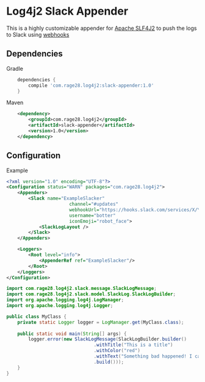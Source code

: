 # Log4j2 Slack Appender

This is a highly customizable appender for [Apache SLF4J2](https://logging.apache.org/log4j/2.x/) to push the logs to Slack using [webhooks](https://api.slack.com/incoming-webhooks)

## Dependencies

Gradle
```groovy
    dependencies {
        compile 'com.rage28.log4j2:slack-appender:1.0'
    }
```
Maven
```xml
    <dependency>
        <groupId>com.rage28.log4j2</groupId>
        <artifactId>slack-appender</artifactId>
        <version>1.0</version>
    </dependency>
```

## Configuration

Example
```xml
<?xml version="1.0" encoding="UTF-8"?>
<Configuration status="WARN" packages="com.rage28.log4j2">
    <Appenders>
        <Slack name="ExampleSlacker"
                       channel="#updates"
                       webhookUrl="https://hooks.slack.com/services/X/Y/Z"
                       username="botter"
                       iconEmoji="robot_face">
            <SlackLogLayout />
        </Slack>
    </Appenders>

    <Loggers>
        <Root level="info">
            <AppenderRef ref="ExampleSlacker"/>
        </Root>
    </Loggers>
</Configuration>
```

```java
import com.rage28.log4j2.slack.message.SlackLogMessage;
import com.rage28.log4j2.slack.model.SlackLog.SlackLogBuilder;
import org.apache.logging.log4j.LogManager;
import org.apache.logging.log4j.Logger;

public class MyClass {
	private static Logger logger = LogManager.get(MyClass.class);
	
	public static void main(String[] args) {
		logger.error(new SlackLogMessage(SlackLogBuilder.builder()
                     			.withTitle("This is a title")
                     			.withColor("red")
                     			.withText("Something bad happened! I can feel it")
                     			.build()));
	}
}
```
